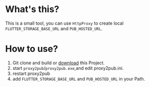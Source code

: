 # What's this?
This is a small tool, you can use `HttpProxy` to create local `FLUTTER_STORAGE_BASE_URL` and `PUB_HOSTED_URL`.
# How to use?
1. Git clone and build or [download](https://github.com/clinux-co/proxy2pub/releases) this Project.
2. start `proxy2pub`/`proxy2pub.exe`,and edit proxy2pub.ini.
3. restart proxy2pub
4. add `FLUTTER_STORAGE_BASE_URL` and `PUB_HOSTED_URL` in your Path.